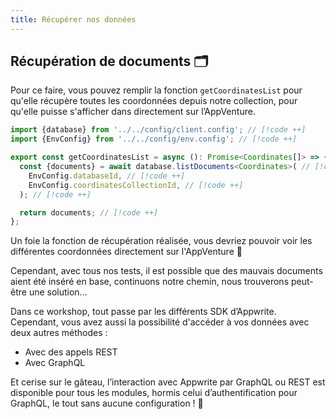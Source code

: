 ```yaml
---
title: Récupérer nos données
---
```


<Documentation link="https://appwrite.io/docs/products/databases/quick-start#list-documents"></Documentation>

<Hero
title="Récupérons nos données ! 📑"
image="/assets/workshop/database/get.jpg"
description="Nous avons réussi à insérer de nouvelles données dans cette grande forêt qu’est la base de donnée,
maintenant, il ne nous reste plus qu’à les récolter pour pouvoir les afficher ! Car bon... des données en base, c'est
bien, des données en base affichées sur notre interface, c'est encore mieux !"
/>

## Récupération de documents 🗂️

Pour ce faire, vous pouvez remplir la fonction `getCoordinatesList` pour qu'elle récupère toutes les coordonnées depuis
notre collection, pour qu'elle puisse s'afficher dans directement sur l’AppVenture.

<Solution>

```ts
import {database} from '../../config/client.config'; // [!code ++]
import {EnvConfig} from '../../config/env.config'; // [!code ++]

export const getCoordinatesList = async (): Promise<Coordinates[]> => {
  const {documents} = await database.listDocuments<Coordinates>( // [!code ++]
    EnvConfig.databaseId, // [!code ++]
    EnvConfig.coordinatesCollectionId, // [!code ++]
  ); // [!code ++]

  return documents; // [!code ++]
};
```

</Solution>

Un foie la fonction de récupération réalisée, vous devriez pouvoir voir les différentes coordonnées directement sur
l'AppVenture 🎉

Cependant, avec tous nos tests, il est possible que des mauvais documents aient été inséré en base, continuons notre
chemin, nous trouverons peut-être une solution...

<InfoBonus title="Différentes solution de récupération">

Dans ce workshop, tout passe par les différents SDK d’Appwrite.
Cependant, vous avez aussi la possibilité d'accéder à vos données avec deux autres méthodes :

- Avec des appels REST
- Avec GraphQL

Et cerise sur le gâteau, l’interaction avec Appwrite par GraphQL ou REST est disponible pour tous les modules, hormis
celui d’authentification pour GraphQL, le tout sans aucune configuration ! 🤩

</InfoBonus>
